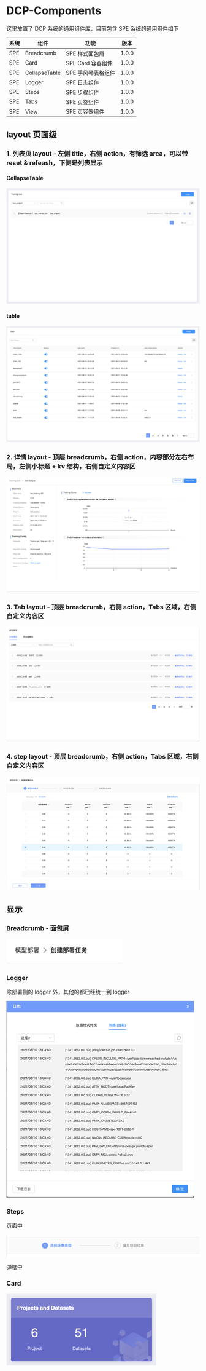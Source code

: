 # DCP-Components

这里放置了 DCP 系统的通用组件库，目前包含 SPE 系统的通用组件如下

| 系统 | 组件 | 功能 | 版本 |
|  ----  | ----  | ----  | ----  |
| SPE | Breadcrumb | SPE 样式面包屑 | 1.0.0 |
| SPE | Card | SPE Card 容器组件 | 1.0.0 |
| SPE | CollapseTable | SPE 手风琴表格组件 | 1.0.0 |
| SPE | Logger | SPE 日志组件 | 1.0.0 |
| SPE | Steps | SPE 步骤组件 | 1.0.0 |
| SPE | Tabs | SPE 页签组件 | 1.0.0 |
| SPE | View | SPE 页容器组件 | 1.0.0 |

## layout 页面级

### 1. 列表页 layout - 左侧 title，右侧 action，有筛选 area，可以带 reset & refeash，下侧是列表显示

#### CollapseTable

![image-20210817111235853](./docs/images/image-20210817111235853.png)

#### table

![image-20210817111739794](./docs/images/image-20210817111739794.png)

### 2. 详情 layout - 顶层 breadcrumb，右侧 action，内容部分左右布局，左侧小标题 + kv 结构，右侧自定义内容区

![image-20210817134144747](./docs/images/image-20210817134144747.png)

### 3. Tab layout - 顶层 breadcrumb，右侧 action，Tabs 区域，右侧自定义内容区

![image-20210819101547140](./docs/images/image-20210819101547140.png)

### 4. step layout - 顶层 breadcrumb，右侧 action，Tabs 区域，右侧自定义内容区

![image-20210819101724057](./docs/images/image-20210819101724057.png)

## 显示

### Breadcrumb - 面包屑

<img src="./docs/images/image-20210819101754879.png" alt="image-20210819101754879" style="zoom:50%;" />

### Logger

除部署侧的 logger 外，其他的都已经统一到 logger

<img src="./docs/images/image-20210819101817097.png" alt="image-20210819101817097" style="zoom:50%;" />

### Steps

页面中

![image-20210819101848803](./docs/images/image-20210819101848803.png)

弹框中

### Card

<img src="./docs/images/image-20210817112306320.png" alt="image-20210817112306320" style="zoom:50%;" />
